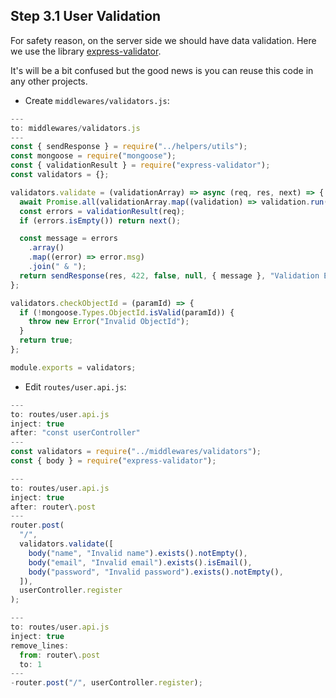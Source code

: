 ## Step 3.1 User Validation

For safety reason, on the server side we should have data validation. Here we use the library [express-validator](https://express-validator.github.io/docs/).

It's will be a bit confused but the good news is you can reuse this code in any other projects.

- Create `middlewares/validators.js`:

```javascript
---
to: middlewares/validators.js
---
const { sendResponse } = require("../helpers/utils");
const mongoose = require("mongoose");
const { validationResult } = require("express-validator");
const validators = {};

validators.validate = (validationArray) => async (req, res, next) => {
  await Promise.all(validationArray.map((validation) => validation.run(req)));
  const errors = validationResult(req);
  if (errors.isEmpty()) return next();

  const message = errors
    .array()
    .map((error) => error.msg)
    .join(" & ");
  return sendResponse(res, 422, false, null, { message }, "Validation Error");
};

validators.checkObjectId = (paramId) => {
  if (!mongoose.Types.ObjectId.isValid(paramId)) {
    throw new Error("Invalid ObjectId");
  }
  return true;
};

module.exports = validators;
```

- Edit `routes/user.api.js`:

```javascript
---
to: routes/user.api.js
inject: true
after: "const userController"
---
const validators = require("../middlewares/validators");
const { body } = require("express-validator");
```

```javascript
---
to: routes/user.api.js
inject: true
after: router\.post
---
router.post(
  "/",
  validators.validate([
    body("name", "Invalid name").exists().notEmpty(),
    body("email", "Invalid email").exists().isEmail(),
    body("password", "Invalid password").exists().notEmpty(),
  ]),
  userController.register
);
```

```javascript
---
to: routes/user.api.js
inject: true
remove_lines:
  from: router\.post
  to: 1
---
-router.post("/", userController.register);
```
